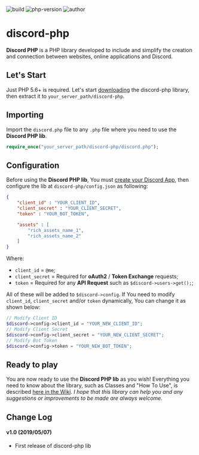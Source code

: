 ![build](https://img.shields.io/badge/build-stable-brightgreen.svg) ![php-version](https://img.shields.io/badge/php-5.6%2B-blue.svg) ![author](https://img.shields.io/badge/author-Marco%20Cusano-blue.svg)

# discord-php
**Discord PHP** is a PHP library developed to include and simplify the creation and connection between websites, online applications and Discord.

## Let's Start
Just PHP 5.6+ is required. Let's start [downloading](https://github.com/marcocusano/discord-php/archive/master.zip) the discord-php library, then extract it to `your_server_path/discord-php`.

## Importing
Import the `discord.php` file to any `.php` file where you need to use the **Discord PHP lib**.
```PHP
require_once("your_server_path/discord-php/discord.php");
```

## Configuration
Before using the **Discord PHP lib**, You must [create your Discord App](https://discordapp.com/developers/applications/), then configure the lib at `discord-php/config.json` as following:
```JSON
{
    "client_id" : "YOUR_CLIENT_ID",
    "client_secret" : "YOUR_CLIENT_SECRET",
    "token" : "YOUR_BOT_TOKEN",

    "assets" : [
        "rich_assets_name_1",
        "rich_assets_name_2"
    ]
}
```
Where:
- `client_id` = `@me`;
- `client_secret` = Required for **oAuth2** / **Token Exchange** requests;
- `token` = Required for any **API Request** such as `$discord->users->get();`;

All of these will be added to `$discord->config`. If You need to modify `client_id`, `client_secret` and/or `token` dynamically, You can change it as shown below:
```PHP
// Modify Client ID
$discord->config->client_id = "YOUR_NEW_CLIENT_ID";
// Modify Client Secret
$discord->config->client_secret = "YOUR_NEW_CLIENT_SECRET";
// Modify Bot Token
$discord->config->token = "YOUR_NEW_BOT_TOKEN";
```

## Ready to play
You are now ready to use the **Discord PHP lib** as you wish!
Everything you need to know about the library, such as Classes and "How To Use", is described [here in the Wiki](https://github.com/marcocusano/discord-php/wiki).
*I hope that this library can help you and any suggestions or improvements to be made are always welcome.*

## Change Log
#### v1.0 (2019/05/07)
- First release of discord-php lib
